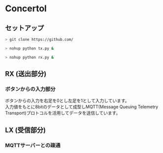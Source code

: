 # Concertol

## セットアップ

```bash
> git clone https://github.com/

> nohup python tx.py &

> nohup python rx.py &

```

## RX (送出部分)

### ボタンからの入力部分

ボタンからの入力を右足を0とし左足を1として入力しています。  
入力値をもとに8bitのデータとして成型しMQTT(Message Queuing Telemetry Transport)プロトコルを活用してデータを送信しています。

## LX (受信部分)

### MQTTサーバーとの疎通
